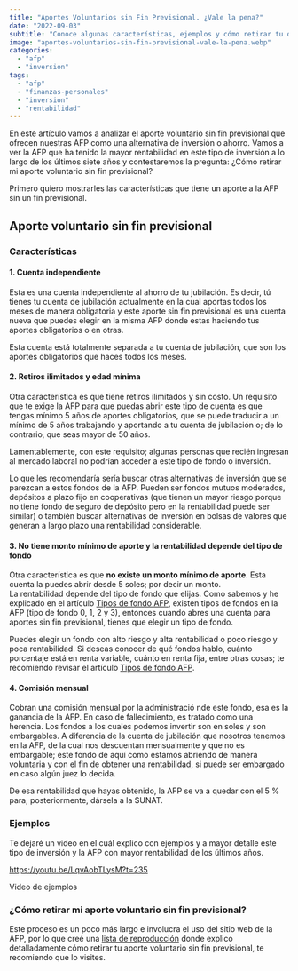 ```yaml
---
title: "Aportes Voluntarios sin Fin Previsional. ¿Vale la pena?"
date: "2022-09-03"
subtitle: "Conoce algunas características, ejemplos y cómo retirar tu dinero"
image: "aportes-voluntarios-sin-fin-previsional-vale-la-pena.webp"
categories: 
  - "afp"
  - "inversion"
tags: 
  - "afp"
  - "finanzas-personales"
  - "inversion"
  - "rentabilidad"
---
```


En este artículo vamos a analizar el aporte voluntario sin fin previsional que ofrecen nuestras AFP como una alternativa de inversión o ahorro. Vamos a ver la AFP que ha tenido la mayor rentabilidad en este tipo de inversión a lo largo de los últimos siete años y contestaremos la pregunta: ¿Cómo retirar mi aporte voluntario sin fin previsional?

Primero quiero mostrarles las características que tiene un aporte a la AFP sin un fin previsional.

## Aporte voluntario sin fin previsional

### Características

#### 1\. Cuenta independiente

Esta es una cuenta independiente al ahorro de tu jubilación. Es decir, tú tienes tu cuenta de jubilación actualmente en la cual aportas todos los meses de manera obligatoria y este aporte sin fin previsional es una cuenta nueva que puedes elegir en la misma AFP donde estas haciendo tus aportes obligatorios o en otras.

Esta cuenta está totalmente separada a tu cuenta de jubilación, que son los aportes obligatorios que haces todos los meses.

#### 2\. Retiros ilimitados y edad mínima

Otra característica es que tiene retiros ilimitados y sin costo. Un requisito que te exige la AFP para que puedas abrir este tipo de cuenta es que tengas mínimo 5 años de aportes obligatorios, que se puede traducir a un mínimo de 5 años trabajando y aportando a tu cuenta de jubilación o; de lo contrario, que seas mayor de 50 años.

Lamentablemente, con este requisito; algunas personas que recién ingresan al mercado laboral no podrían acceder a este tipo de fondo o inversión.

Lo que les recomendaría sería buscar otras alternativas de inversión que se parezcan a estos fondos de la AFP. Pueden ser fondos mutuos moderados, depósitos a plazo fijo en cooperativas (que tienen un mayor riesgo porque no tiene fondo de seguro de depósito pero en la rentabilidad puede ser similar) o también buscar alternativas de inversión en bolsas de valores que generan a largo plazo una rentabilidad considerable.

#### 3\. No tiene monto mínimo de aporte y la rentabilidad depende del tipo de fondo

Otra característica es que **no existe un monto mínimo de aporte**. Esta cuenta la puedes abrir desde 5 soles; por decir un monto.  
La rentabilidad depende del tipo de fondo que elijas. Como sabemos y he explicado en el artículo [Tipos de fondo AFP](https://pasionporlasfinanzas.tvalverde.tech/posts/tipos-de-fondos-afp/), existen tipos de fondos en la AFP (tipo de fondo 0, 1, 2 y 3), entonces cuando abres una cuenta para aportes sin fin previsional, tienes que elegir un tipo de fondo.

Puedes elegir un fondo con alto riesgo y alta rentabilidad o poco riesgo y poca rentabilidad. Si deseas conocer de qué fondos hablo, cuánto porcentaje está en renta variable, cuánto en renta fija, entre otras cosas; te recomiendo revisar el artículo [Tipos de fondo AFP](https://pasionporlasfinanzas.tvalverde.tech/posts/tipos-de-fondos-afp/).

#### 4\. Comisión mensual

Cobran una comisión mensual por la administració nde este fondo, esa es la ganancia de la AFP. En caso de fallecimiento, es tratado como una herencia. Los fondos a los cuales podemos invertir son en soles y son embargables. A diferencia de la cuenta de jubilación que nosotros tenemos en la AFP, de la cual nos descuentan mensualmente y que no es embargable; este fondo de aquí como estamos abriendo de manera voluntaria y con el fin de obtener una rentabilidad, si puede ser embargado en caso algún juez lo decida.

De esa rentabilidad que hayas obtenido, la AFP se va a quedar con el 5 % para, posteriormente, dársela a la SUNAT.

### Ejemplos

Te dejaré un video en el cuál explico con ejemplos y a mayor detalle este tipo de inversión y la AFP con mayor rentabilidad de los últimos años.

https://youtu.be/LqvAobTLysM?t=235

Video de ejemplos

### ¿Cómo retirar mi aporte voluntario sin fin previsional?

Este proceso es un poco más largo e involucra el uso del sitio web de la AFP, por lo que creé una [lista de reproducción](https://youtube.com/playlist?list=PLF4HtEmUtbkCKEE7FmEHCcYXyHBjV1fxB) donde explico detalladamente cómo retirar tu aporte voluntario sin fin previsional, te recomiendo que lo visites.
